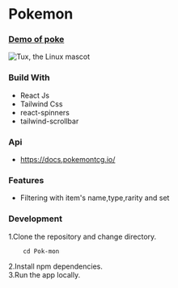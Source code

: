 # Pokemon


### [Demo of poke](https://poke-show.netlify.app/)

![Tux, the Linux mascot](https://res.cloudinary.com/nyominkhat/image/upload/v1678809578/poke_jgrgkq.png)

### Build With

- React Js
- Tailwind Css
- react-spinners
- tailwind-scrollbar

### Api

- https://docs.pokemontcg.io/

### Features

- Filtering with item's name,type,rarity and set

### Development

1.Clone the repository and change directory.<br/>
``` git clone https://github.com/nyominkhat/Pok-mon.git 
    cd Pok-mon
```

2.Install npm dependencies.<br/>
3.Run the app locally.<br/>




